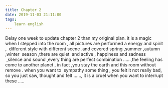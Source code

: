 ```yaml
---
title: Chapter 2
date: 2019-11-03 21:11:00
tags:
    learn english
---
```

Delay one week to update chapter 2 than my original plan. it is a magic when I stepped into the room , all pictures are performed a energy and spirit ,  different style with different scene .and covered spring ,summer ,autumn ,winter  season ,there are quiet  and active , happiness and sadness  ,silence and sound ,every thing are perfect combination ......,the feeling has come to another planet , in fact ,you stay the earth and this room without remove . when you want to  sympathy some thing , you felt it not really bad, so you just saw, thought and felt ......, it is a cruel when you want to interrupt these ..... 